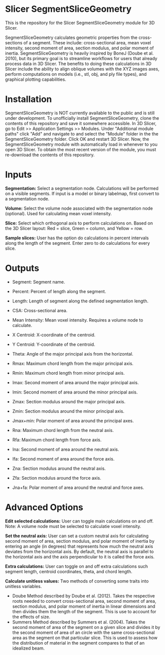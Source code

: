 # Slicer SegmentSliceGeometry

This is the repository for the Slicer SegmentSliceGeometry module for 3D Slicer.

SegmentSliceGeometry calculates geometric properties from the cross-sections of a segment. These include: 
cross-sectional area, mean voxel intensity, second moment of area, section modulus, and polar moment of inertia. 
SegmentSliceGeometry is heavily inspired by BoneJ (Doube et al. 2010), but its primary goal is to 
streamline workflows for users that already process data in 3D Slicer. The benefits to doing these calculations in 3D Slicer include 
the ability to align oblique volumes with the XYZ images axes, perform computations on models (i.e., stl, obj, and ply file types), 
and graphical plotting capabilities.

# Installation

SegmentSliceGeometry is NOT currently available to the public and is still under development. To unofficially install SegmentSliceGeometry, 
clone the contents of this repository and save it somewhere accessible. In 3D Slicer, go to Edit >> Application Settings >> Modules. Under 
"Additional module paths" click "Add" and navigate to and select the "Module" folder in the the SegmentSliceGeometry folder. 
Click OK and restart 3D Slicer. Now, the SegmentSliceGeometry module with automatically load in whenever to you open 3D Slicer. To 
obtain the most recent version of the module, you must re-download the contents of this repository.

# Inputs

**Segmentation:** Select a segmentation node. Calculations will be performed on a visible segments. If input is a model or binary labelmap, 
first convert to a segmentation node.

**Volume:** Select the volume node associated with the segmentation node (optional). Used for calculating mean voxel intensity.

**Slice:** Select which orthogonal axis to perform calculations on. Based on the 3D Slicer layout: Red = slice, Green = column, and Yellow = row.

**Sample slices:** User has the option do calculations in percent intervals along the length of the segment. Enter zero 
to do calculations for every slice.

# Outputs
- Segment: Segment name.

- Percent: Percent of length along the segment.

- Length: Length of segment along the defined segmentation length.

- CSA: Cross-sectional area.

- Mean Intensity: Mean voxel intensity. Requires a volume node to calculate.

- X Centroid: X-coordinate of the centroid. 

- Y Centroid: Y-coordinate of the centroid. 

- Theta: Angle of the major principal axis from the horizontal.

- Rmax: Maximum chord length from the major principal axis.

- Rmin: Maximum chord length from minor principal axis.

- Imax: Second moment of area around the major principal axis.

- Imin: Second moment of area around the minor principal axis.

- Zmax: Section modulus around the major principal axis.

- Zmin: Section modulus around the minor principal axis.

- Jmax+min: Polar moment of area around the principal axes.

- Rna: Maximum chord length from the neutral axis.

- Rfa: Maximum chord length from force axis.

- Ina: Second moment of area around the neutral axis.

- Ifa: Second moment of area around the force axis.

- Zna: Section modulus around the neutral axis.

- Zfa: Section modulus around the force axis.

- Jna+fa: Polar moment of area around the neutral and force axes.

# Advanced Options

**Edit selected calculations:** User can toggle main calculations on and off. Note: A volume node must be selected to calculatie voxel intensity.

**Set the neutral axis:** User can set a custom neutral axis for calculating second moment of area, section modulus, and polar moment of inertia 
by entering an angle (in degrees) that represents how much the neutral axis deviates from the horizontal axis. By default, the neutral axis is parallel to the horizontal axis and 
the axis perpendicular to it is called the force axis.

**Extra calculations:** User can toggle on and off extra calculations such segment length, centroid coordinates, theta, and chord length.

**Calculate unitless values:** Two methods of converting some traits into unitless variables. 
 - Doube Method described by Doube et al. (2012). Takes the respective roots needed to convert cross-sectional area, second moment of area, section modulus, and polar moment of inertia in linear dimensions 
and then divides them the length of the segment. This is use to account for the effects of size. 
 - Summers Method described by Summers et al. (2004). Takes the second moment of area of the segment on a given slice and divides it by the second moment of area of an circle with the same cross-sectional area as 
the segment on that particular slice. This is used to assess how the distribution of material in the segment compares to that of an idealized beam.